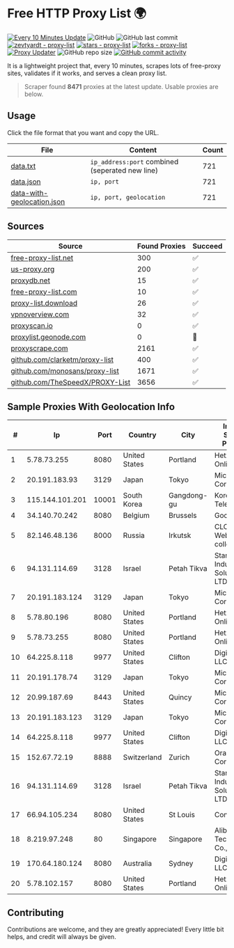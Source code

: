
# Free HTTP Proxy List 🌍

[![Every 10 Minutes Update](https://github.com/mertguvencli/http-proxy-list/actions/workflows/main.yml/badge.svg?branch=main)](https://github.com/mertguvencli/http-proxy-list/actions/workflows/main.yml)
![GitHub](https://img.shields.io/github/license/mertguvencli/http-proxy-list)
![GitHub last commit](https://img.shields.io/github/last-commit/mertguvencli/http-proxy-list)
[![zevtyardt - proxy-list](https://img.shields.io/static/v1?label=zevtyardt&message=proxy-list&color=blue&logo=github)](https://github.com/zevtyardt/proxy-list "Go to GitHub repo")
[![stars - proxy-list](https://img.shields.io/github/stars/zevtyardt/proxy-list?style=social)](https://github.com/zevtyardt/proxy-list)
[![forks - proxy-list](https://img.shields.io/github/forks/zevtyardt/proxy-list?style=social)](https://github.com/zevtyardt/proxy-list)
[![Proxy Updater](https://github.com/zevtyardt/proxy-list/workflows/Proxy%20Updater/badge.svg)](https://github.com/zevtyardt/proxy-list/actions?query=workflow:"Proxy+Updater")
![GitHub repo size](https://img.shields.io/github/repo-size/zevtyardt/proxy-list)
[![GitHub commit activity](https://img.shields.io/github/commit-activity/m/zevtyardt/proxy-list?logo=commits)](https://github.com/zevtyardt/proxy-list/commits/main)

It is a lightweight project that, every 10 minutes, scrapes lots of free-proxy sites, validates if it works, and serves a clean proxy list.

> Scraper found **8471** proxies at the latest update. Usable proxies are below.

## Usage

Click the file format that you want and copy the URL.

|File|Content|Count|
|----|-------|-----|
|[data.txt](https://raw.githubusercontent.com/mertguvencli/http-proxy-list/main/proxy-list/data.txt)|`ip_address:port` combined (seperated new line)|721|
|[data.json](https://raw.githubusercontent.com/mertguvencli/http-proxy-list/main/proxy-list/data.json)|`ip, port`|721|
|[data-with-geolocation.json](https://raw.githubusercontent.com/mertguvencli/http-proxy-list/main/proxy-list/data-with-geolocation.json)|`ip, port, geolocation`|721|

## Sources

|Source|Found Proxies|Succeed|
|------|-------------|-------|
|[free-proxy-list.net](https://free-proxy-list.net)|300|✅|
|[us-proxy.org](https://www.us-proxy.org)|200|✅|
|[proxydb.net](http://proxydb.net)|15|✅|
|[free-proxy-list.com](https://free-proxy-list.com/?page=&port=&type%5B%5D=http&type%5B%5D=https&up_time=0&search=Search)|10|✅|
|[proxy-list.download](https://www.proxy-list.download/HTTP)|26|✅|
|[vpnoverview.com](https://vpnoverview.com/privacy/anonymous-browsing/free-proxy-servers)|32|✅|
|[proxyscan.io](https://www.proxyscan.io)|0|✅|
|[proxylist.geonode.com](https://proxylist.geonode.com/api/proxy-list?limit=300&page=1&sort_by=lastChecked&sort_type=desc&protocols=http,https)|0|🚫|
|[proxyscrape.com](https://api.proxyscrape.com/v2/?request=displayproxies&protocol=http&timeout=10000&country=all&ssl=all&anonymity=all)|2161|✅|
|[github.com/clarketm/proxy-list](https://raw.githubusercontent.com/clarketm/proxy-list/master/proxy-list-raw.txt)|400|✅|
|[github.com/monosans/proxy-list](https://raw.githubusercontent.com/monosans/proxy-list/main/proxies/http.txt)|1671|✅|
|[github.com/TheSpeedX/PROXY-List](https://raw.githubusercontent.com/TheSpeedX/PROXY-List/master/http.txt)|3656|✅|


## Sample Proxies With Geolocation Info

|#|Ip|Port|Country|City|Internet Service Provider|
|-|--|----|-------|----|-------------------------|
|1|5.78.73.255|8080|United States|Portland|Hetzner Online GmbH|
|2|20.191.183.93|3129|Japan|Tokyo|Microsoft Corporation|
|3|115.144.101.201|10001|South Korea|Gangdong-gu|Korea Telecom|
|4|34.140.70.242|8080|Belgium|Brussels|Google LLC|
|5|82.146.48.136|8000|Russia|Irkutsk|CLOUD WebDC collocation|
|6|94.131.114.69|3128|Israel|Petah Tikva|Stark Industries Solutions LTD|
|7|20.191.183.124|3129|Japan|Tokyo|Microsoft Corporation|
|8|5.78.80.196|8080|United States|Portland|Hetzner Online GmbH|
|9|5.78.73.255|8080|United States|Portland|Hetzner Online GmbH|
|10|64.225.8.118|9977|United States|Clifton|DigitalOcean, LLC|
|11|20.191.178.74|3129|Japan|Tokyo|Microsoft Corporation|
|12|20.99.187.69|8443|United States|Quincy|Microsoft Corporation|
|13|20.191.183.123|3129|Japan|Tokyo|Microsoft Corporation|
|14|64.225.8.118|9977|United States|Clifton|DigitalOcean, LLC|
|15|152.67.72.19|8888|Switzerland|Zurich|Oracle Corporation|
|16|94.131.114.69|3128|Israel|Petah Tikva|Stark Industries Solutions LTD|
|17|66.94.105.234|8080|United States|St Louis|Contabo Inc.|
|18|8.219.97.248|80|Singapore|Singapore|Alibaba (US) Technology Co., Ltd.|
|19|170.64.180.124|8080|Australia|Sydney|DigitalOcean, LLC|
|20|5.78.102.157|8080|United States|Portland|Hetzner Online GmbH|



## Contributing

Contributions are welcome, and they are greatly appreciated! Every
little bit helps, and credit will always be given.

